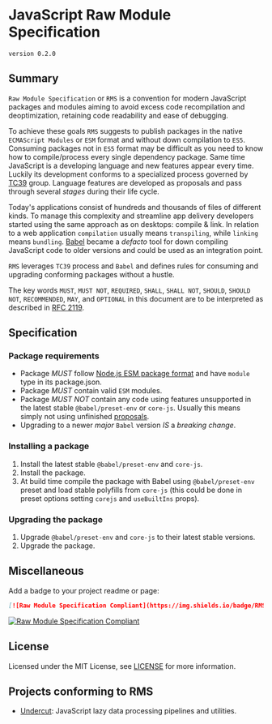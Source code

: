 # JavaScript Raw Module Specification

`version 0.2.0`

## Summary

`Raw Module Specification` or `RMS` is a convention for modern JavaScript packages and modules aiming to avoid excess code recompilation and deoptimization, retaining code readability and ease of debugging.

To achieve these goals `RMS` suggests to publish packages in the native `ECMAScript Modules` or `ESM` format and without down compilation to `ES5`. Consuming packages not in `ES5` format may be difficult as you need to know how to compile/process every single dependency package. Same time JavaScript is a developing language and new features appear every time. Luckily its development conforms to a specialized process governed by [TC39](https://tc39.es/) group. Language features are developed as proposals and pass through several _stages_ during their life cycle.

Today's applications consist of hundreds and thousands of files of different kinds. To manage this complexity and streamline app delivery developers started using the same approach as on desktops: compile & link. In relation to a web application `compilation` usually means `transpiling`, while `linking` means `bundling`. [Babel](https://babeljs.io/) became a _defacto_ tool for down compiling JavaScript code to older versions and could be used as an integration point.

`RMS` leverages `TC39` process and `Babel` and defines rules for consuming and upgrading conforming packages without a hustle.

The key words `MUST`, `MUST NOT`, `REQUIRED`, `SHALL`, `SHALL NOT`, `SHOULD`, `SHOULD NOT`, `RECOMMENDED`, `MAY`, and `OPTIONAL` in this document are to be interpreted as described in [RFC 2119](https://www.ietf.org/rfc/rfc2119.txt).

## Specification

### Package requirements

* Package *MUST* follow [Node.js ESM package format](https://nodejs.org/dist/latest/docs/api/packages.html) and have `module` type in its package.json.
* Package *MUST* contain valid `ESM` modules.
* Package *MUST NOT* contain any code using features unsupported in the latest stable `@babel/preset-env` or `core-js`. Usually this means simply not using unfinished [proposals](https://github.com/tc39/proposals).
* Upgrading to a newer _major_ `Babel` version *IS* a _breaking change_.

### Installing a package

1. Install the latest stable `@babel/preset-env` and `core-js`.
2. Install the package.
3. At build time compile the package with Babel using `@babel/preset-env` preset and load stable polyfills from `core-js` (this could be done in preset options setting `corejs` and `useBuiltIns` props).

### Upgrading the package

1. Upgrade `@babel/preset-env` and `core-js` to their latest stable versions.
2. Upgrade the package.

## Miscellaneous

Add a badge to your project readme or page:

```md
[![Raw Module Specification Compliant](https://img.shields.io/badge/RMS-Compliant-blue)](https://github.com/the-spyke/rms)
```

[![Raw Module Specification Compliant](https://img.shields.io/badge/RMS-Compliant-blue)](https://github.com/the-spyke/rms)

## License

Licensed under the MIT License, see [LICENSE](LICENSE) for more information.

## Projects conforming to RMS

* [Undercut](https://github.com/the-spyke/undercut): JavaScript lazy data processing pipelines and utilities.
